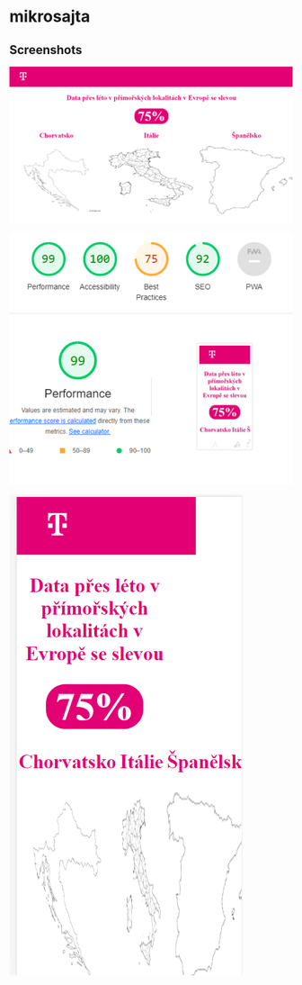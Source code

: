 # mikrosajta

## Screenshots

![desktop](https://raw.githubusercontent.com/nytornn/mikrosajta/main/desktop.png)

![lighthouse](https://raw.githubusercontent.com/nytornn/mikrosajta/main/lighthouse.png)

![mobile](https://raw.githubusercontent.com/nytornn/mikrosajta/main/mobile.png)
